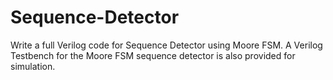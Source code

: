 # Sequence-Detector
Write a full Verilog code for Sequence Detector using Moore FSM. A Verilog Testbench for the Moore FSM sequence detector is also provided for simulation.

